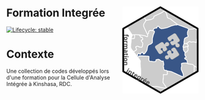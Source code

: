 Formation Integrée <img src='logo.svg' align='right' alt='' width='200' />
====================================================================================================

<!-- badges: start -->
[![Lifecycle:
stable](https://img.shields.io/badge/lifecycle-experimental-orange.svg)](https://www.tidyverse.org/lifecycle/#stable)
<!-- badges: end -->



Contexte
====================================================================================================
Une collection de codes développés lors d'une formation pour la Cellule d'Analyse Intégrée à Kinshasa, RDC.

